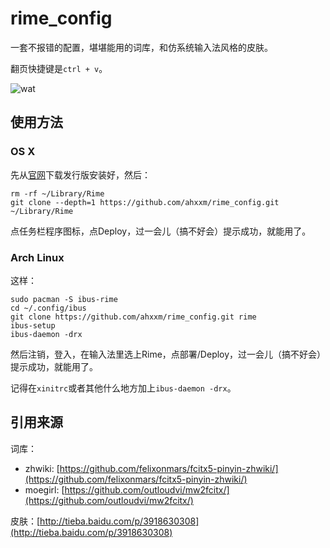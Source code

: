 # rime_config

一套不报错的配置，堪堪能用的词库，和仿系统输入法风格的皮肤。

翻页快捷键是`ctrl + v`。

![wat](https://raw.githubusercontent.com/ahxxm/rime_config/master/usage.png)

## 使用方法

### OS X

先从[官网](http://dl.bintray.com/lotem/rime/Squirrel-0.9.26.2.zip)下载发行版安装好，然后：

    rm -rf ~/Library/Rime
    git clone --depth=1 https://github.com/ahxxm/rime_config.git ~/Library/Rime

点任务栏程序图标，点Deploy，过一会儿（搞不好会）提示成功，就能用了。

### Arch Linux

这样：

    sudo pacman -S ibus-rime
    cd ~/.config/ibus
    git clone https://github.com/ahxxm/rime_config.git rime
    ibus-setup
    ibus-daemon -drx
    
然后注销，登入，在输入法里选上Rime，点部署/Deploy，过一会儿（搞不好会）提示成功，就能用了。

记得在`xinitrc`或者其他什么地方加上`ibus-daemon -drx`。

## 引用来源

词库：

- zhwiki: [https://github.com/felixonmars/fcitx5-pinyin-zhwiki/](https://github.com/felixonmars/fcitx5-pinyin-zhwiki/)
- moegirl: [https://github.com/outloudvi/mw2fcitx/](https://github.com/outloudvi/mw2fcitx/)

皮肤：[http://tieba.baidu.com/p/3918630308](http://tieba.baidu.com/p/3918630308)
